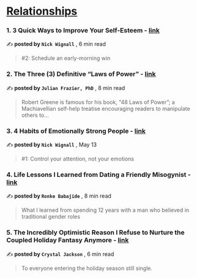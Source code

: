 
<h1><a href=https://medium.com/tag/relationships/recommended target="_blank" rel="noopener noreferrer">Relationships</a></h1>
<h3>1. 3 Quick Ways to Improve Your Self-Esteem - <a href=https://medium.com/@nickwignall/3-quick-ways-to-improve-your-self-esteem-65b677d58238?source=tag_recommended_feed---------0-84----------relationships----------6b0c9412_51fc_492b_81b1_b0c2aa72445b------- target="_blank" rel="noopener noreferrer">link</a></h3>

✍️ **posted by `Nick Wignall`** <date> , 6 min read</date>

<blockquote>#2: Schedule an early-morning win</blockquote>

<h3>2. The Three (3) Definitive “Laws of Power” - <a href=https://medium.com/@julian.frazier.phd/the-three-3-definitive-laws-of-power-832513336e2c?source=tag_recommended_feed---------1-107----------relationships----------6b0c9412_51fc_492b_81b1_b0c2aa72445b------- target="_blank" rel="noopener noreferrer">link</a></h3>

✍️ **posted by `Julian Frazier, PhD`** <date> , 8 min read</date>

<blockquote>Robert Greene is famous for his book, “48 Laws of Power”; a Machiavellian self-help treatise encouraging readers to manipulate others to…</blockquote>

<h3>3. 4 Habits of Emotionally Strong People - <a href=https://medium.com/@nickwignall/4-habits-of-emotionally-strong-people-35c1255ba5d4?source=tag_recommended_feed---------2-85----------relationships----------6b0c9412_51fc_492b_81b1_b0c2aa72445b------- target="_blank" rel="noopener noreferrer">link</a></h3>

✍️ **posted by `Nick Wignall`** <date> , May 13</date>

<blockquote>#1: Control your attention, not your emotions</blockquote>

<h3>4. Life Lessons I Learned from Dating a Friendly Misogynist - <a href=https://medium.com/bitchy/life-lessons-i-learned-from-dating-a-friendly-misogynist-9d8414f651c4?source=tag_recommended_feed---------3-84----------relationships----------6b0c9412_51fc_492b_81b1_b0c2aa72445b------- target="_blank" rel="noopener noreferrer">link</a></h3>

✍️ **posted by `Ronke Babajide`** <date> , 8 min read</date>

<blockquote>What I learned from spending 12 years with a man who believed in traditional gender roles</blockquote>

<h3>5. The Incredibly Optimistic Reason I Refuse to Nurture the Coupled Holiday Fantasy Anymore - <a href=https://medium.com/heart-affairs/the-incredibly-optimistic-reason-i-refuse-to-nurture-the-coupled-holiday-fantasy-anymore-20f65b39fd5c?source=tag_recommended_feed---------4-107----------relationships----------6b0c9412_51fc_492b_81b1_b0c2aa72445b------- target="_blank" rel="noopener noreferrer">link</a></h3>

✍️ **posted by `Crystal Jackson`** <date> , 6 min read</date>

<blockquote>To everyone entering the holiday season still single.</blockquote>

